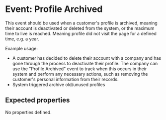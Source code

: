 # Event: Profile Archived

This event should be used when a customer's profile is archived, meaning their account is deactivated or deleted from
the system, or the maximum time to live is reached. Meaning profile did not visit the page for a defined time, e.g. a
year.

Example usage: 

* A customer has decided to delete their account with a company and has gone through the process to
deactivate their profile. The company can use the "Profile Archived" event to track when this occurs in their system and
perform any necessary actions, such as removing the customer's personal information from their records.
* System triggered archive old/unused profiles

## Expected properties

No properties defined.

    